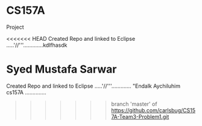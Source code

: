 # CS157A
Project

<<<<<<< HEAD
Created Repo and linked to Eclipse .....'//'''.............kdlfhasdk

Syed Mustafa Sarwar
=======
Created Repo and linked to Eclipse .....'//'''.............
"Endalk Aychiluhim cs157A ..............
>>>>>>> branch 'master' of https://github.com/carlsbug/CS157A-Team3-Problem1.git
